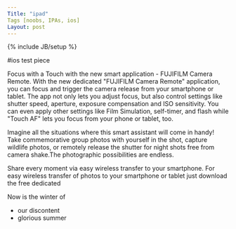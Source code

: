 ```yaml
---
Title: "ipad"
Tags [noobs, IPAs, ios]
Layout: post
---
```

{% include JB/setup %}

#ios test piece

Focus with a Touch with the new smart application - FUJIFILM Camera Remote.
With the new dedicated "FUJIFILM Camera Remote" application, you can focus and trigger the camera release from your smartphone or tablet. The app not only lets you adjust focus, but also control settings like shutter speed, aperture, exposure compensation and ISO sensitivity. You can even apply other settings like Film Simulation, self-timer, and flash while "Touch AF" lets you focus from your phone or tablet, too.

Imagine all the situations where this smart assistant will come in handy! Take commemorative group photos with yourself in the shot, capture wildlife photos, or remotely release the shutter for night shots free from camera shake.The photographic possibilities are endless.

Share every moment via easy wireless transfer to your smartphone.
For easy wireless transfer of photos to your smartphone or tablet just download the free dedicated

Now is the winter of

- our discontent
- glorious summer
